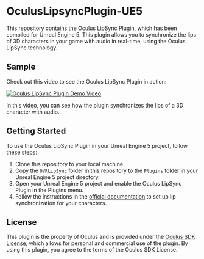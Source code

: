 # OculusLipsyncPlugin-UE5

This repository contains the Oculus LipSync Plugin, which has been compiled for Unreal Engine 5. This plugin allows you to synchronize the lips of 3D characters in your game with audio in real-time, using the Oculus LipSync technology.

## Sample

Check out this video to see the Oculus LipSync Plugin in action:

[![Oculus LipSync Plugin Demo Video](https://img.youtube.com/vi/542jQBMXvSw/0.jpg)](https://www.youtube.com/watch?v=542jQBMXvSw)

In this video, you can see how the plugin synchronizes the lips of a 3D character with audio.

## Getting Started

To use the Oculus LipSync Plugin in your Unreal Engine 5 project, follow these steps:

1. Clone this repository to your local machine.
2. Copy the `OVRLipSync` folder in this repository to the `Plugins` folder in your Unreal Engine 5 project directory.
3. Open your Unreal Engine 5 project and enable the Oculus LipSync Plugin in the Plugins menu.
4. Follow the instructions in the [official documentation](https://developer.oculus.com/documentation/unreal/audio-ovrlipsync-unreal/) to set up lip synchronization for your characters.

## License

This plugin is the property of Oculus and is provided under the [Oculus SDK License](https://developer.oculus.com/licenses/audio-3.3/), which allows for personal and commercial use of the plugin. By using this plugin, you agree to the terms of the Oculus SDK License.
